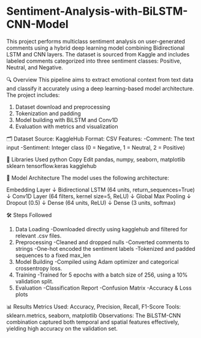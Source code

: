 # Sentiment-Analysis-with-BiLSTM-CNN-Model
This project performs multiclass sentiment analysis on user-generated comments using a hybrid deep learning model combining Bidirectional LSTM and CNN layers. The dataset is sourced from Kaggle and includes labeled comments categorized into three sentiment classes: Positive, Neutral, and Negative.

🔍 Overview
This pipeline aims to extract emotional context from text data and classify it accurately using a deep learning-based model architecture. The project includes:
1. Dataset download and preprocessing
2. Tokenization and padding
3. Model building with BiLSTM and Conv1D
4. Evaluation with metrics and visualization

🗂 Dataset
Source: KaggleHub
Format: CSV
Features:
-Comment: The text input
-Sentiment: Integer class (0 = Negative, 1 = Neutral, 2 = Positive)

🧰 Libraries Used
python
Copy
Edit
pandas, numpy, seaborn, matplotlib
sklearn 
tensorflow.keras 
kagglehub 

🧪 Model Architecture
The model uses the following architecture:

Embedding Layer
↓
Bidirectional LSTM (64 units, return_sequences=True)
↓
Conv1D Layer (64 filters, kernel size=5, ReLU)
↓
Global Max Pooling
↓
Dropout (0.5)
↓
Dense (64 units, ReLU)
↓
Dense (3 units, softmax)

🛠️ Steps Followed
1. Data Loading
-Downloaded directly using kagglehub and filtered for relevant .csv files.
2. Preprocessing
-Cleaned and dropped nulls
-Converted comments to strings
-One-hot encoded the sentiment labels
-Tokenized and padded sequences to a fixed max_len
3. Model Building
-Compiled using Adam optimizer and categorical crossentropy loss.
4. Training
-Trained for 5 epochs with a batch size of 256, using a 10% validation split.
5. Evaluation
-Classification Report
-Confusion Matrix
-Accuracy & Loss plots

📊 Results
Metrics Used: Accuracy, Precision, Recall, F1-Score
Tools: sklearn.metrics, seaborn, matplotlib
Observations: The BiLSTM-CNN combination captured both temporal and spatial features effectively, yielding high accuracy on the validation set.
